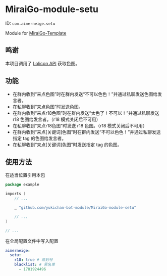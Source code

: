 # MiraiGo-module-setu

ID: `com.aimerneige.setu`

Module for [MiraiGo-Template](https://github.com/Logiase/MiraiGo-Template)

## 鸣谢

本项目调用了 [Lolicon API](https://api.lolicon.app/#/setu) 获取色图。

## 功能

- 在群内收到“来点色图”时在群内发送“不可以色色！”并通过私聊发送色图给发言者。
- 在私聊收到“来点色图”时发送色图。
- 在群内收到“来点r18色图”时在群内发送“太色了！不可以！”并通过私聊发送 r18 色图给发言者。（r18 模式关闭后不可用）
- 在私聊收到“来点r18色图”时发送 r18 色图。（r18 模式关闭后不可用）
- 在群内收到“来点[关键词]色图”时在群内发送“不可以色色！”并通过私聊发送指定 tag 的色图给发言者。
- 在私聊收到“来点[关键词]色图”时发送指定 tag 的色图。

## 使用方法

在适当位置引用本包

```go
package example

imports (
    // ...

    _ "github.com/yukichan-bot-module/MiraiGo-module-setu"

    // ...
)

// ...
```

在全局配置文件中写入配置

```yaml
aimerneige:
  setu:
    r18: true # 易封号
    blacklist: # 黑名单
      - 1781924496
```
